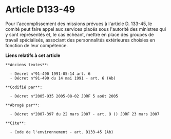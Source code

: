 # Article D133-49

Pour l'accomplissement des missions prévues à l'article D. 133-45, le comité peut faire appel aux services placés sous
l'autorité des ministres qui y sont représentés et, le cas échéant, mettre en place des groupes de travail spécialisés,
associant des personnalités extérieures choisies en fonction de leur compétence.

**Liens relatifs à cet article**

	**Anciens textes**:

	  - Décret n°91-490 1991-05-14 art. 6
	  - Décret n°91-490 du 14 mai 1991 - art. 6 (Ab)

	**Codifié par**:

	  - Décret n°2005-935 2005-08-02 JORF 5 août 2005

	**Abrogé par**:

	  - Décret n°2007-397 du 22 mars 2007 - art. 9 () JORF 23 mars 2007

	**Cite**:

	  - Code de l'environnement - art. D133-45 (Ab)
